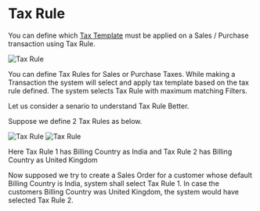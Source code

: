 # Tax Rule

You can define which [Tax Template](/docs/user/manual/en/setting-up/setting-up-taxes.html) must be applied on a Sales / Purchase transaction using Tax Rule.

<img class="screenshot" alt="Tax Rule" src="/assets/erpnext_docs/assets/img/accounts/tax-rule.png">

You can define Tax Rules for Sales or Purchase Taxes. 
While making a Transaction the system will select and apply tax template based on the tax rule defined.
The system selects Tax Rule with maximum matching Filters.

Let us consider a senario to understand Tax Rule Better.

Suppose we define 2 Tax Rules as below.

<img class="screenshot" alt="Tax Rule" src="/assets/erpnext_docs/assets/img/accounts/tax-rule-1.png">

<img class="screenshot" alt="Tax Rule" src="/assets/erpnext_docs/assets/img/accounts/tax-rule-2.png">

Here Tax Rule 1 has Billing Country as India and Tax Rule 2 has Billing Country as United Kingdom

Now supposed we try to create a Sales Order for a customer whose default Billing Country is India, system shall select Tax Rule 1.
In case the customers Billing Country was United Kingdom, the system would have selected Tax Rule 2.

